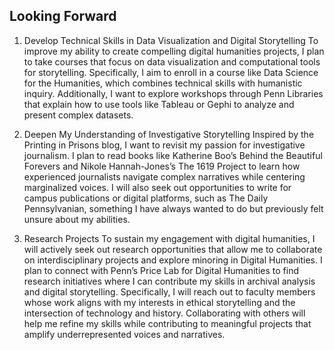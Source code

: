 ## Looking Forward 
1. Develop Technical Skills in Data Visualization and Digital Storytelling
To improve my ability to create compelling digital humanities projects, I plan to take courses that focus on data visualization and computational tools for storytelling. Specifically, I aim to enroll in a course like Data Science for the Humanities, which combines technical skills with humanistic inquiry. Additionally, I want to explore workshops through Penn Libraries that explain how to use tools like Tableau or Gephi to analyze and present complex datasets. 

2. Deepen My Understanding of Investigative Storytelling
Inspired by the Printing in Prisons blog, I want to revisit my passion for investigative journalism. I plan to read books like Katherine Boo’s Behind the Beautiful Forevers and Nikole Hannah-Jones’s The 1619 Project to learn how experienced journalists navigate complex narratives while centering marginalized voices. I will also seek out opportunities to write for campus publications or digital platforms, such as The Daily Pennsylvanian, something I have always wanted to do but previously felt unsure about my abilities.

3. Research Projects
To sustain my engagement with digital humanities, I will actively seek out research opportunities that allow me to collaborate on interdisciplinary projects and explore minoring in Digital Humanities. I plan to connect with Penn’s Price Lab for Digital Humanities to find research initiatives where I can contribute my skills in archival analysis and digital storytelling. Specifically, I will reach out to faculty members whose work aligns with my interests in ethical storytelling and the intersection of technology and history. Collaborating with others will help me refine my skills while contributing to meaningful projects that amplify underrepresented voices and narratives.
